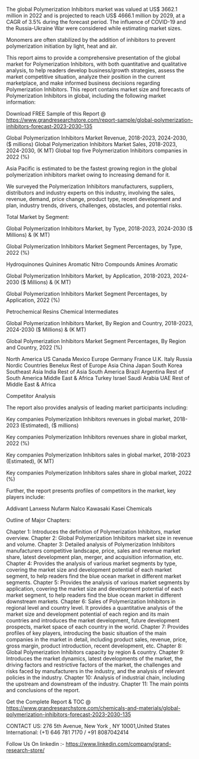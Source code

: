 
The global Polymerization Inhibitors market was valued at US$ 3662.1 million in 2022 and is projected to reach US$ 4666.1 million by 2029, at a CAGR of 3.5% during the forecast period. The influence of COVID-19 and the Russia-Ukraine War were considered while estimating market sizes.

Monomers are often stabilized by the addition of inhibitors to prevent polymerization initiation by light, heat and air.

This report aims to provide a comprehensive presentation of the global market for Polymerization Inhibitors, with both quantitative and qualitative analysis, to help readers develop business/growth strategies, assess the market competitive situation, analyze their position in the current marketplace, and make informed business decisions regarding Polymerization Inhibitors. This report contains market size and forecasts of Polymerization Inhibitors in global, including the following market information:

Download FREE Sample of this Report @ https://www.grandresearchstore.com/report-sample/global-polymerization-inhibitors-forecast-2023-2030-135

Global Polymerization Inhibitors Market Revenue, 2018-2023, 2024-2030, ($ millions)
Global Polymerization Inhibitors Market Sales, 2018-2023, 2024-2030, (K MT)
Global top five Polymerization Inhibitors companies in 2022 (%)

Asia Pacific is estimated to be the fastest growing region in the global polymerization inhibitors market owing to increasing demand for it.

We surveyed the Polymerization Inhibitors manufacturers, suppliers, distributors and industry experts on this industry, involving the sales, revenue, demand, price change, product type, recent development and plan, industry trends, drivers, challenges, obstacles, and potential risks.

Total Market by Segment:

Global Polymerization Inhibitors Market, by Type, 2018-2023, 2024-2030 ($ Millions) & (K MT)

Global Polymerization Inhibitors Market Segment Percentages, by Type, 2022 (%)

Hydroquinones
Quinines
Aromatic Nitro Compounds
Amines
Aromatic

Global Polymerization Inhibitors Market, by Application, 2018-2023, 2024-2030 ($ Millions) & (K MT)

Global Polymerization Inhibitors Market Segment Percentages, by Application, 2022 (%)

Petrochemical
Resins
Chemical Intermediates

Global Polymerization Inhibitors Market, By Region and Country, 2018-2023, 2024-2030 ($ Millions) & (K MT)

Global Polymerization Inhibitors Market Segment Percentages, By Region and Country, 2022 (%)

North America
US
Canada
Mexico
Europe
Germany
France
U.K.
Italy
Russia
Nordic Countries
Benelux
Rest of Europe
Asia
China
Japan
South Korea
Southeast Asia
India
Rest of Asia
South America
Brazil
Argentina
Rest of South America
Middle East & Africa
Turkey
Israel
Saudi Arabia
UAE
Rest of Middle East & Africa

Competitor Analysis

The report also provides analysis of leading market participants including:

Key companies Polymerization Inhibitors revenues in global market, 2018-2023 (Estimated), ($ millions)

Key companies Polymerization Inhibitors revenues share in global market, 2022 (%)

Key companies Polymerization Inhibitors sales in global market, 2018-2023 (Estimated), (K MT)

Key companies Polymerization Inhibitors sales share in global market, 2022 (%)

Further, the report presents profiles of competitors in the market, key players include:

Addivant
Lanxess
Nufarm
Nalco
Kawasaki Kasei Chemicals

Outline of Major Chapters:

Chapter 1: Introduces the definition of Polymerization Inhibitors, market overview.
Chapter 2: Global Polymerization Inhibitors market size in revenue and volume.
Chapter 3: Detailed analysis of Polymerization Inhibitors manufacturers competitive landscape, price, sales and revenue market share, latest development plan, merger, and acquisition information, etc.
Chapter 4: Provides the analysis of various market segments by type, covering the market size and development potential of each market segment, to help readers find the blue ocean market in different market segments.
Chapter 5: Provides the analysis of various market segments by application, covering the market size and development potential of each market segment, to help readers find the blue ocean market in different downstream markets.
Chapter 6: Sales of Polymerization Inhibitors in regional level and country level. It provides a quantitative analysis of the market size and development potential of each region and its main countries and introduces the market development, future development prospects, market space of each country in the world.
Chapter 7: Provides profiles of key players, introducing the basic situation of the main companies in the market in detail, including product sales, revenue, price, gross margin, product introduction, recent development, etc.
Chapter 8: Global Polymerization Inhibitors capacity by region & country.
Chapter 9: Introduces the market dynamics, latest developments of the market, the driving factors and restrictive factors of the market, the challenges and risks faced by manufacturers in the industry, and the analysis of relevant policies in the industry.
Chapter 10: Analysis of industrial chain, including the upstream and downstream of the industry.
Chapter 11: The main points and conclusions of the report.

Get the Complete Report & TOC @ https://www.grandresearchstore.com/chemicals-and-materials/global-polymerization-inhibitors-forecast-2023-2030-135

CONTACT US:
276 5th Avenue, New York , NY 10001,United States
International: (+1) 646 781 7170 / +91 8087042414

Follow Us On linkedin :- https://www.linkedin.com/company/grand-research-store/
